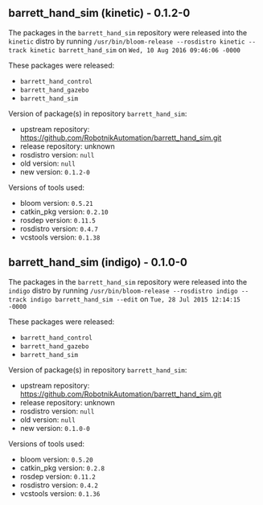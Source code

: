 ## barrett_hand_sim (kinetic) - 0.1.2-0

The packages in the `barrett_hand_sim` repository were released into the `kinetic` distro by running `/usr/bin/bloom-release --rosdistro kinetic --track kinetic barrett_hand_sim` on `Wed, 10 Aug 2016 09:46:06 -0000`

These packages were released:
- `barrett_hand_control`
- `barrett_hand_gazebo`
- `barrett_hand_sim`

Version of package(s) in repository `barrett_hand_sim`:

- upstream repository: https://github.com/RobotnikAutomation/barrett_hand_sim.git
- release repository: unknown
- rosdistro version: `null`
- old version: `null`
- new version: `0.1.2-0`

Versions of tools used:

- bloom version: `0.5.21`
- catkin_pkg version: `0.2.10`
- rosdep version: `0.11.5`
- rosdistro version: `0.4.7`
- vcstools version: `0.1.38`


## barrett_hand_sim (indigo) - 0.1.0-0

The packages in the `barrett_hand_sim` repository were released into the `indigo` distro by running `/usr/bin/bloom-release --rosdistro indigo --track indigo barrett_hand_sim --edit` on `Tue, 28 Jul 2015 12:14:15 -0000`

These packages were released:
- `barrett_hand_control`
- `barrett_hand_gazebo`
- `barrett_hand_sim`

Version of package(s) in repository `barrett_hand_sim`:
- upstream repository: https://github.com/RobotnikAutomation/barrett_hand_sim.git
- release repository: unknown
- rosdistro version: `null`
- old version: `null`
- new version: `0.1.0-0`

Versions of tools used:
- bloom version: `0.5.20`
- catkin_pkg version: `0.2.8`
- rosdep version: `0.11.2`
- rosdistro version: `0.4.2`
- vcstools version: `0.1.36`



